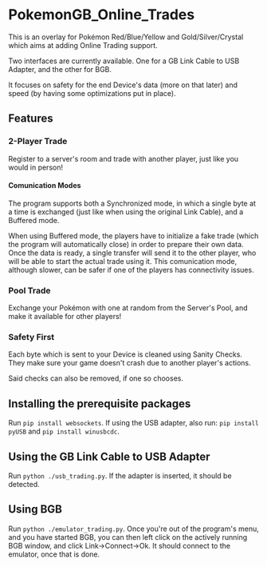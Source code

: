 # PokemonGB_Online_Trades
This is an overlay for Pokémon Red/Blue/Yellow and Gold/Silver/Crystal which aims at adding Online Trading support.

Two interfaces are currently available. One for a GB Link Cable to USB Adapter, and the other for BGB.

It focuses on safety for the end Device's data (more on that later) and speed (by having some optimizations put in place).

## Features
### 2-Player Trade
Register to a server's room and trade with another player, just like you would in person!

#### Comunication Modes
The program supports both a Synchronized mode, in which a single byte at a time is exchanged (just like when using the original Link Cable), and a Buffered mode.

When using Buffered mode, the players have to initialize a fake trade (which the program will automatically close) in order to prepare their own data.
Once the data is ready, a single transfer will send it to the other player, who will be able to start the actual trade using it.
This comunication mode, although slower, can be safer if one of the players has connectivity issues.

### Pool Trade
Exchange your Pokémon with one at random from the Server's Pool, and make it available for other players!

### Safety First
Each byte which is sent to your Device is cleaned using Sanity Checks. They make sure your game doesn't crash due to another player's actions.

Said checks can also be removed, if one so chooses.

## Installing the prerequisite packages
Run `pip install websockets`.
If using the USB adapter, also run:
`pip install pyUSB` and `pip install winusbcdc`.

## Using the GB Link Cable to USB Adapter
Run `python ./usb_trading.py`.
If the adapter is inserted, it should be detected.

## Using BGB
Run `python ./emulator_trading.py`.
Once you're out of the program's menu, and you have started BGB, you can then left click on the actively running BGB window, and click Link->Connect->Ok.
It should connect to the emulator, once that is done.
